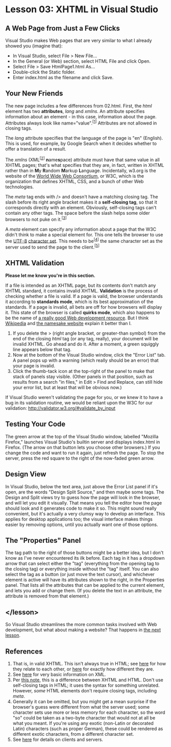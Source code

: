 Lesson 03: XHTML in Visual Studio
=================================

A Web Page from Just a Few Clicks
---------------------------------

Visual Studio makes Web pages that are very similar to what I already showed you (imagine that):

* In Visual Studio, select File > New File...
* In the General (or Web) section, select HTML File and click Open.
* Select File > Save HtmlPage1.html As...
* Double-click the Static folder.
* Enter index.html as the filename and click Save.

Your New Friends
----------------

The new page includes a few differences from 02.html. First, the *html* element has two **attributes**, *lang* and *xmlns*. An attribute specifies information about an element - in this case, information about the page. Attributes always look like name="value".<sup>[[1](#references)]</sup> Attributes are not allowed in closing tags.

The *lang* attribute specifies that the language of the page is "en" (English). This is used, for example, by Google Search when it decides whether to offer a translation of a result.

The *xmlns* (XML<sup>[[2](#references)]</sup>&nbsp;**n**ame&#8203;**s**&#8203;pace) attribute must have that same value in all XHTML pages; that's what specifies that they are, in fact, written in XHTML rather than in **M**y **R**andom **M**arkup **L**anguage. Incidentally, w3.org is the website of the [World Wide Web Consortium](http://en.wikipedia.org/wiki/World_Wide_Web_Consortium), or W3C, which is the organization that defines XHTML, CSS, and a bunch of other Web technologies.

The *meta* tag ends with /&gt; and doesn't have a matching closing tag. The slash before its right angle bracket makes it a **self-closing tag**, so that it corresponds directly with an element. Obviously, self-closing tags can't contain any other tags. The space before the slash helps some older browsers to not puke on it.<sup>[[3](#references)]</sup>

A *meta* element can specify any information about a page that the W3C didn't think to make a special element for. This one tells the browser to use the [UTF-8](http://en.wikipedia.org/wiki/UTF-8) [character set](http://en.wikipedia.org/wiki/Character_encoding). This needs to be<sup>[[4](#references)]</sup> the same character set as the server used to send the page to the client.<sup>[[5](#references)]</sup>

XHTML Validation
----------------

**Please let me know you're in this section.**

If a file is intended as an XHTML page, but its contents don't match any XHTML standard, it contains invalid XHTML. **Validation** is the process of checking whether a file is valid. If a page is valid, the browser understands it according to **standards mode**, which is its best approximation of the standards. If a page is invalid, all bets are off for how browsers will display it. This state of the browser is called **quirks mode**, which also happens to be the name of [a really good Web development resource](http://www.quirksmode.org/). But I think [Wikipedia](http://en.wikipedia.org/wiki/Quirks_mode) and [the namesake website](www.quirksmode.org/css/quirksmode.html) explain it better than I.

1. If you delete the &gt; (right angle bracket, or greater-than symbol) from the end of the closing *html* tag (or any tag, really), your document will be invalid XHTML. Go ahead and do it. After a moment, a green squiggly line appears below that tag.
2. Now at the bottom of the Visual Studio window, click the "Error List" tab. A panel pops up with a warning (which really should be an error) that your page is invalid.
3. Click the thumb-tack icon at the top-right of the panel to make that stack of panels stay visible. (Other panels in that position, such as results from a search "in files," in Edit > Find and Replace, can still hide your error list, but at least that will be obvious now.)

If Visual Studio weren't validating the page for you, or we knew it to have a bug in its validation routine, we would be reliant upon the W3C for our validation: http://validator.w3.org/#validate_by_input

Testing Your Code
-----------------

The green arrow at the top of the Visual Studio window, labelled "Mozilla Firefox," launches Visual Studio's builtin server and displays index.html in Firefox. (The arrow on that button lets you choose other browsers.) If you change the code and want to run it again, just refresh the page. To stop the server, press the red square to the right of the now-faded green arrow.

Design View
-----------

In Visual Studio, below the text area, just above the Error List panel if it's open, are the words "Design Split Source," and then maybe some tags. The Design and Split views try to guess how the page will look in the browser, and will let you edit it visually. That means you tell the editor how the page should look and it generates code to make it so. This might sound really convenient, but it's actually a very clumsy way to develop an interface. This applies for desktop applications too; the visual interface makes things easier by removing options, until you actually want one of those options.

The "Properties" Panel
----------------------

The tag path to the right of those buttons might be a better idea, but I don't know as I've never encountered its ilk before. Each tag in it has a dropdown arrow that can select either the "tag" (everything from the opening tag to the closing tag) or everything inside without the "tag" itself. You can also select the tag as a button (or just move the text cursor), and whichever element is active will have its attributes shown to the right, in the Properties panel. That lists all the attributes that can be applied to the current element, and lets you add or change them. (If you delete the text in an attribute, the attribute is removed from that element.)

&lt;/lesson&gt;
---------------

So Visual Studio streamlines the more common tasks involved with Web development, but what about making a website? That happens in [the next lesson](04.md).

References
----------

1. That is, in valid XHTML. This isn't always true in HTML; see [here](xhtml.md) for how they relate to each other, or [here](http://wiki.whatwg.org/wiki/HTML_vs._XHTML) for exactly how different they are.
2. See [here](xhtml.md) for very basic information on XML.
3. Per [this note](xhtml.md), this is a difference between XHTML and HTML. Don't use self-closing tags in HTML; it uses the syntax for something unrelated. However, *some* HTML elements don't require closing tags, including *meta*.
4. Generally it can be omitted, but you might get a mean surprise if the browser's guess were different from what the server used; some character sets use more or less memory for each character, so the word "so" could be taken as a two-byte character that would not at all be what you meant. If you're using any exotic (non-Latin or decorated Latin) characters (such as proper German), these could be rendered as different exotic characters, from a different character set.
5. See [here](client-server.md) for details on clients and servers.